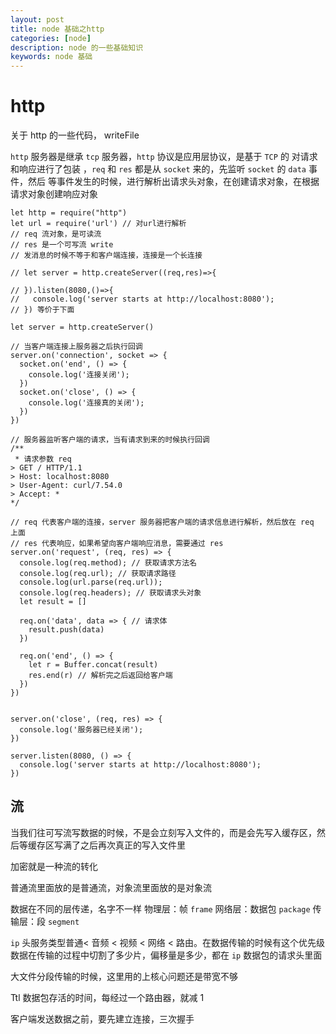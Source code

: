 ```yaml
---
layout: post
title: node 基础之http
categories: [node]
description: node 的一些基础知识
keywords: node 基础
---
```


# http

关于 http 的一些代码，
writeFile

`http` 服务器是继承 `tcp` 服务器，`http` 协议是应用层协议，是基于 `TCP` 的
对请求和响应进行了包装 ，`req` 和 `res` 都是从 `socket` 来的，先监听 `socket` 的 `data` 事件，然后
等事件发生的时候，进行解析出请求头对象，在创建请求对象，在根据请求对象创建响应对象

```
let http = require("http")
let url = require('url') // 对url进行解析
// req 流对象，是可读流
// res 是一个可写流 write
// 发消息的时候不等于和客户端连接，连接是一个长连接

// let server = http.createServer((req,res)=>{

// }).listen(8080,()=>{
//   console.log('server starts at http://localhost:8080');
// }) 等价于下面

let server = http.createServer()

// 当客户端连接上服务器之后执行回调
server.on('connection', socket => {
  socket.on('end', () => {
    console.log('连接关闭');
  })
  socket.on('close', () => {
    console.log('连接真的关闭');
  })
})

// 服务器监听客户端的请求，当有请求到来的时候执行回调
/**
 * 请求参数 req
> GET / HTTP/1.1
> Host: localhost:8080
> User-Agent: curl/7.54.0
> Accept: *
*/

// req 代表客户端的连接，server 服务器把客户端的请求信息进行解析，然后放在 req 上面
// res 代表响应，如果希望向客户端响应消息，需要通过 res
server.on('request', (req, res) => {
  console.log(req.method); // 获取请求方法名
  console.log(req.url); // 获取请求路径
  console.log(url.parse(req.url));
  console.log(req.headers); // 获取请求头对象
  let result = []

  req.on('data', data => { // 请求体
    result.push(data)
  })

  req.on('end', () => {
    let r = Buffer.concat(result)
    res.end(r) // 解析完之后返回给客户端
  })
})


server.on('close', (req, res) => {
  console.log('服务器已经关闭');
})

server.listen(8080, () => {
  console.log('server starts at http://localhost:8080');
})
```

## 流

当我们往可写流写数据的时候，不是会立刻写入文件的，而是会先写入缓存区，然后等缓存区写满了之后再次真正的写入文件里

加密就是一种流的转化

普通流里面放的是普通流，对象流里面放的是对象流

数据在不同的层传递，名字不一样
物理层：帧 `frame`
网络层：数据包 `package`
传输层：段 `segment`

`ip` 头服务类型普通< 音频 < 视频 < 网络 < 路由。在数据传输的时候有这个优先级
数据在传输的过程中切割了多少片，偏移量是多少，都在 `ip` 数据包的请求头里面

大文件分段传输的时候，这里用的上核心问题还是带宽不够

Ttl 数据包存活的时间，每经过一个路由器，就减 1

客户端发送数据之前，要先建立连接，三次握手
